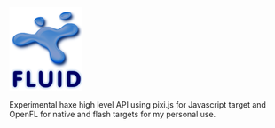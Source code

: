 ![fluid logo](https://raw.githubusercontent.com/adireddy/fluid/master/logo.png)

Experimental haxe high level API using pixi.js for Javascript target and OpenFL for native and flash targets for my personal use.
